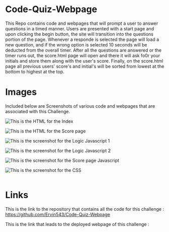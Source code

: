 # Code-Quiz-Webpage
This Repo contains code and webpages that will prompt a user to answer questions in a timed manner.
Users are presented with a start page and upon clicking the begin button, the site will transition into the questions portion of the page.
Whenever a responde is selected the page will load a new question, and if the wrong option is selected 10 seconds will be deducted from the overall timer.
After all the questions are answered or the timer runs out, the score.html page will open and there it will ask fo0r your initials and store them along with the user's score.
Finally, on the score.html page all previous users' score's and initial's will be sorted from lowest at the bottom to highest at the top.

# Images

Included below are Screenshots of various code and webpages that are associated with this Challenge.

![This is the HTML for the Index]()

![This is the HTML for the Score page]()

![This is the screenshot for the Logic Javascript 1]()

![This is the screenshot for the Logic Javascript 2]() 

![This is the screenshot for the Score page Javascript]()

![This is the screenshot for the CSS]()

![]()

# Links

This is the link to the repository that contains all the code for this challenge : https://github.com/Ervin543/Code-Quiz-Webpage

This is the link that leads to the deployed webpage of this challenge : 
